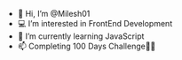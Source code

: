 - 👋 Hi, I’m @Milesh01
- 💻 I’m interested in FrontEnd Development
- 🌱 I’m currently learning JavaScript
- 📫 Completing 100 Days Challenge💯💯

